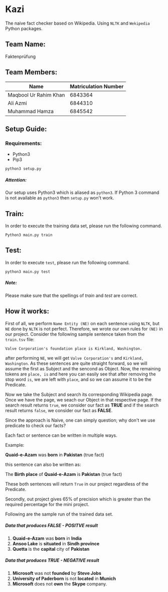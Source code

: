 Kazi
====
The naive fact checker based on Wikipedia. Using `NLTK` and `Wekipedia` Python packages.

## Team Name:
Faktenprüfung

## Team Members:
Name | Matriculation Number
------------ | -------------
Maqbool Ur Rahim Khan | 6843364
Ali Azmi | 6844310 
Muhammad Hamza | 6845542

## Setup Guide:

### Requirements:
* Python3
* Pip3 

```
python3 setup.py
```

##### Attention: 
Our setup uses Python3 which is aliased as `python3`. If Python 3 command is not available as `python3` then `setup.py` won't work. 

## Train:
In order to execute the training data set, please run the following command.
```
Python3 main.py train
```

## Test:
In order to execute `test`, please run the following command.
```
python3 main.py test
```
##### Note: 
Please make sure that the spellings of *train* and *test* are correct.

## How it works:

First of all, we perform `Name Entity (NE)` on each sentence using `NLTK`, but `NE` done by `NLTK` is not perfect. Therefore, we wrote our own rules for `(NE)` in our project.
Consider the following sample sentence taken from the `train.tsv` file:

```
Valve Corporation's foundation place is Kirkland, Washington.
``` 
after performing `NE`, we will get `Valve Corporation's` and `Kirkland, Washington`. As these sentences are quite straight forward,  so we will assume the first as Subject and the sencond as Object. Now, the remaining tokens are `place, is` and here you can easily see that after removing the stop word `is`, we are left with `place`, and so we can assume it to be the Predicate.

Now we take the Subject and search its corresponding Wikipedia page. Once we have the page, we seach our Object in that respective page. If the search result returns `true`, we consider our fact as **TRUE** and if the search result returns `false`, we consider our fact as **FALSE**.

Since the approach is Naive, one can simply question; why don't we use predicate to check our facts?

Each fact or sentence can be written in multiple ways.

Example:

**Quaid-e-Azam** was **born** in **Pakistan**  (true fact)

this sentence can also be written as:

The **Birth place** of **Quaid-e-Azam** is **Pakistan** (true fact)

These both sentences will return `True` in our project regardless of the Predicate.

Secondly, out project gives 65% of precision which is greater than the required percentage for the mini project.

Following are the sample run of the trained data set.

##### Data that produces FALSE - POSITVE result
1. **Quaid-e-Azam** was **born** in **India**
1. **Ansoo Lake** is **situated** in **Sindh province**
1. **Quetta** is the **capital** city of **Pakistan**

##### Data that produces TRUE - NEGATIVE result
1. **Microsoft** was not **founded** by **Steve Jobs**
1. **University of Paderborn** is not **located** in **Munich**
1. **Microsoft** does not **own** the **Skype** company.

